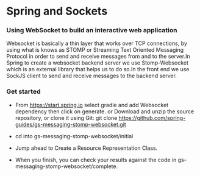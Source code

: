 # Spring and Sockets

### Using WebSocket to build an interactive web application
Websocket is basically a thin layer that works over TCP connections, by using what is knows as STOMP or Streaming Text Oriented Messaging Protocol in order to send and receive messages from and to the server.In Spring to create a websocket backend server we use Stomp-Websocket which is an external library that helps us to do so.In the front end we use SockJS client to send and receive messages to the backend server.

### Get started

- From https://start.spring.io select gradle and add Websocket dependency then click on generate. or Download and unzip the source repository, or clone it using Git: git clone https://github.com/spring-guides/gs-messaging-stomp-websocket.git

- cd into gs-messaging-stomp-websocket/initial

- Jump ahead to Create a Resource Representation Class.

- When you finish, you can check your results against the code in gs-messaging-stomp-websocket/complete.

